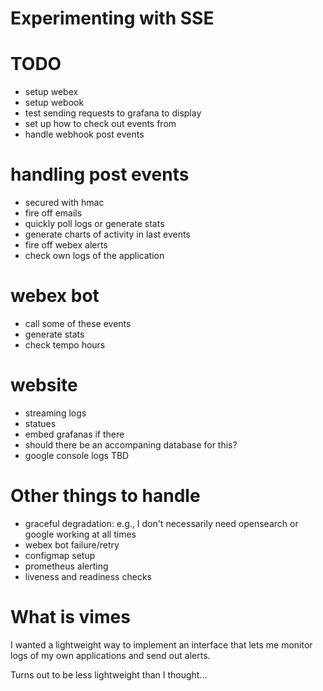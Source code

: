 # Experimenting with SSE

# TODO
- setup webex
- setup webook
- test sending requests to grafana to display
- set up how to check out events from
- handle webhook post events

# handling post events
- secured with hmac
- fire off emails
- quickly poll logs or generate stats
- generate charts of activity in last events
- fire off webex alerts
- check own logs of the application

# webex bot
- call some of these events
- generate stats
- check tempo hours

# website
- streaming logs
- statues
- embed grafanas if there
- should there be an accompaning database for this?
- google console logs TBD

# Other things to handle
- graceful degradation: e.g., I don't necessarily need opensearch or google working at all times
- webex bot failure/retry
- configmap setup
- prometheus alerting
- liveness and readiness checks

# What is vimes
I wanted a lightweight way to implement an interface that lets me monitor
logs of my own applications and send out alerts.

Turns out to be less lightweight than I thought...
